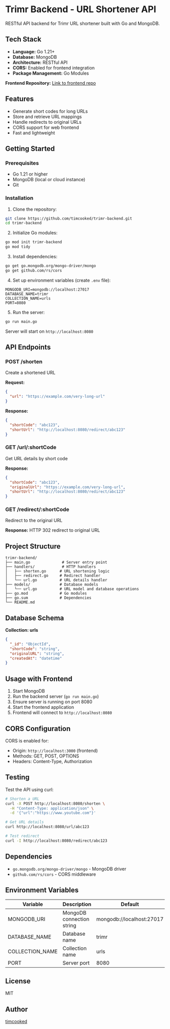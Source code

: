 # Trimr Backend - URL Shortener API

RESTful API backend for Trimr URL shortener built with Go and MongoDB.

## Tech Stack

- **Language:** Go 1.21+
- **Database:** MongoDB
- **Architecture:** RESTful API
- **CORS:** Enabled for frontend integration
- **Package Management:** Go Modules

**Frontend Repository:** [Link to frontend repo](https://github.com/timcooked/Trimr)

## Features

- Generate short codes for long URLs
- Store and retrieve URL mappings
- Handle redirects to original URLs
- CORS support for web frontend
- Fast and lightweight

## Getting Started

### Prerequisites

- Go 1.21 or higher
- MongoDB (local or cloud instance)
- Git

### Installation

1. Clone the repository:
```bash
git clone https://github.com/timcooked/trimr-backend.git
cd trimr-backend
```

2. Initialize Go modules:
```bash
go mod init trimr-backend
go mod tidy
```

3. Install dependencies:
```bash
go get go.mongodb.org/mongo-driver/mongo
go get github.com/rs/cors
```

4. Set up environment variables (create `.env` file):
```env
MONGODB_URI=mongodb://localhost:27017
DATABASE_NAME=trimr
COLLECTION_NAME=urls
PORT=8080
```

5. Run the server:
```bash
go run main.go
```

Server will start on `http://localhost:8080`

## API Endpoints

### POST /shorten
Create a shortened URL

**Request:**
```json
{
  "url": "https://example.com/very-long-url"
}
```

**Response:**
```json
{
  "shortCode": "abc123",
  "shortUrl": "http://localhost:8080/redirect/abc123"
}
```

### GET /url/:shortCode
Get URL details by short code

**Response:**
```json
{
  "shortCode": "abc123",
  "originalUrl": "https://example.com/very-long-url",
  "shortUrl": "http://localhost:8080/redirect/abc123"
}
```

### GET /redirect/:shortCode
Redirect to the original URL

**Response:** HTTP 302 redirect to original URL

## Project Structure

```
trimr-backend/
├── main.go              # Server entry point
├── handlers/            # HTTP handlers
│   ├── shorten.go      # URL shortening logic
│   ├── redirect.go     # Redirect handler
│   └── url.go          # URL details handler
├── models/             # Database models
│   └── url.go          # URL model and database operations
├── go.mod              # Go modules
├── go.sum              # Dependencies
└── README.md
```

## Database Schema

**Collection: urls**
```json
{
  "_id": "ObjectId",
  "shortCode": "string",
  "originalURL": "string",
  "createdAt": "datetime"
}
```

## Usage with Frontend

1. Start MongoDB
2. Run the backend server (`go run main.go`)
3. Ensure server is running on port 8080
4. Start the frontend application
5. Frontend will connect to `http://localhost:8080`

## CORS Configuration

CORS is enabled for:
- Origin: `http://localhost:3000` (frontend)
- Methods: GET, POST, OPTIONS
- Headers: Content-Type, Authorization

## Testing

Test the API using curl:

```bash
# Shorten a URL
curl -X POST http://localhost:8080/shorten \
  -H "Content-Type: application/json" \
  -d '{"url":"https://www.youtube.com"}'

# Get URL details
curl http://localhost:8080/url/abc123

# Test redirect
curl -I http://localhost:8080/redirect/abc123
```

## Dependencies

- `go.mongodb.org/mongo-driver/mongo` - MongoDB driver
- `github.com/rs/cors` - CORS middleware

## Environment Variables

| Variable | Description | Default |
|----------|-------------|---------|
| MONGODB_URI | MongoDB connection string | mongodb://localhost:27017 |
| DATABASE_NAME | Database name | trimr |
| COLLECTION_NAME | Collection name | urls |
| PORT | Server port | 8080 |

## License

MIT

## Author

[timcooked](https://github.com/timcooked)